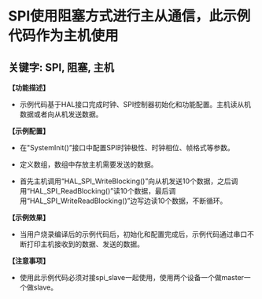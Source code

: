 # SPI使用阻塞方式进行主从通信，此示例代码作为主机使用
## 关键字: SPI, 阻塞, 主机

**【功能描述】**
+ 示例代码基于HAL接口完成时钟、SPI控制器初始化和功能配置。主机读从机数据或者向从机发送数据。

**【示例配置】**
+ 在"SystemInit()”接口中配置SPI时钟极性、时钟相位、帧格式等参数。

+ 定义数组，数组中存放主机需要发送的数据。

+ 首先主机调用“HAL_SPI_WriteBlocking()”向从机发送10个数据，之后调用“HAL_SPI_ReadBlocking()”读10个数据，最后调用“HAL_SPI_WriteReadBlocking()”边写边读10个数据，不断循环。

**【示例效果】**
+ 当用户烧录编译后的示例代码后，初始化和配置完成后，示例代码通过串口不断打印主机接收到的数据、发送的数据。

**【注意事项】**
+ 使用此示例代码必须对接spi_slave一起使用，使用两个设备一个做master一个做slave。